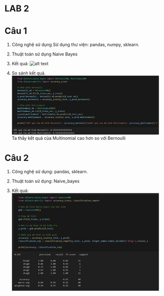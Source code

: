 # LAB 2
# Câu 1
1. Công nghệ sử dụng
    Sử dụng thư viện: pandas, numpy, sklearn.

2. Thuật toán sử dụng
    Naive Bayes

3. Kết quả:
    ![alt text](![image](https://github.com/user-attachments/assets/426251c3-15ea-4849-accd-d088a09b80b8)
)

4. So sánh kết quả.
    ![alt text](<Screenshot 2024-09-28 123804.png>)
    Ta thấy kết quả của Multinomial cao hơn so với Bernoulli    

# Câu 2
1. Công nghệ sử dụng: 
    pandas, sklearn.

2. Thuật toán sử dụng:
    Naive_bayes

3. Kết quả:
    ![alt text](image-3.png)
